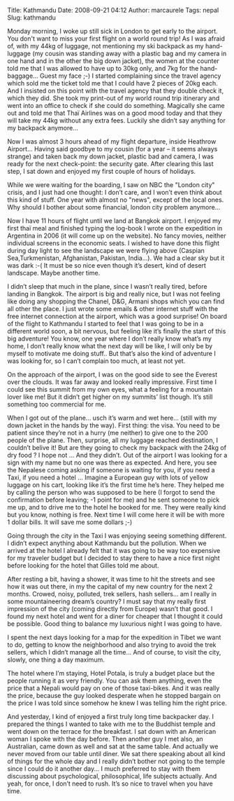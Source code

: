 Title: Kathmandu
Date: 2008-09-21 04:12
Author: marcaurele
Tags: nepal
Slug: kathmandu

Monday morning, I woke up still sick in London to get early to the
airport. You don't want to miss your first flight on a world round trip!
As I was afraid of, with my 44kg of luggage, not mentioning my ski
backpack as my hand-luggage (my cousin was standing away with a plastic
bag and my camera in one hand and in the other the big down jacket), the
women at the counter told me that I was allowed to have up to 30kg only,
and 7kg for the hand-baggage... Guest my face ;-) I started complaining
since the travel agency which sold me the ticket told me that I could
have 2 pieces of 20kg each. And I insisted on this point with the travel
agency that they double check it, which they did. She took my print-out
of my world round trip itinerary and went into an office to check if she
could do something. Magically she came out and told me that Thaï
Airlines was on a good mood today and that they will take my 44kg
without any extra fees. Luckily she didn’t say anything for my backpack
anymore...  

Now I was almost 3 hours ahead of my flight departure, inside Heathrow
Airport... Having said goodbye to my cousin (for a year – it seems
always strange) and taken back my down jacket, plastic bad and camera, I
was ready for the next check-point: the security gate. After clearing
this last step, I sat down and enjoyed my first couple of hours of
holidays.  

While we were waiting for the boarding, I saw on NBC the "London city"
crisis, and I just had one thought: I don’t care, and I won’t even think
about this kind of stuff. One year with almost no "news", except of the
local ones. Why should I bother about some financial, london city
problem anymore...

</p>

Now I have 11 hours of flight until we land at Bangkok airport. I
enjoyed my first thaï meal and finished typing the log-book I wrote on
the expedition in Argentina in 2006 (it will come up on the website). No
fancy movies, neither individual screens in the economic seats. I wished
to have done this flight during day light to see the landscape we were
flying above (Caspian Sea,Turkmenistan, Afghanistan, Pakistan,
India...). We had a clear sky but it was dark :-( It must be so nice
even though it’s desert, kind of desert landscape. Maybe another time.  

I didn’t sleep that much in the plane, since I wasn’t really tired,
before landing in Bangkok. The airport is big and really nice, but I was
not feeling like doing any shopping the Chanel, D&G, Armani shops which
you can find all other the place. I just wrote some emails & other
internet stuff with the free internet connection at the airport, which
was a good surprise! On board of the flight to Kathmandu I started to
feel that I was going to be in a different world soon, a bit nervous,
but feeling like it’s finally the start of this big adventure! You know,
one year where I don’t really know what’s my home, I don’t really know
what the next day will be like, I will only be by myself to motivate me
doing stuff.. But that’s also the kind of adventure I was looking for,
so I can’t complain too much, at least not yet.  

On the approach of the airport, I was on the good side to see the
Everest over the clouds. It was far away and looked really impressive.
First time I could see this summit from my own eyes, what a feeling for
a mountain lover like me! But it didn’t get higher on my summits’ list
though. It’s still something too commercial for me.

</p>

When I got out of the plane... usch it’s warm and wet here... (still
with my down jacket in the hands by the way). First thing: the visa. You
need to be patient since they’re not in a hurry (me neither) to give one
to the 200 people of the plane. Then, surprise, all my luggage reached
destination, I couldn’t belive it! But are they going to check my
backpack with the 24kg of dry food ? I hope not ... And they didn’t. Out
of the airport I was looking for a sign with my name but no one was
there as expected. And here, you see the Nepalese coming asking if
someone is waiting for you, if you need a Taxi, if you need a hotel ...
Imagine a European guy with lots of yellow luggage on his cart, looking
like it’s the first time he’s here. They helped me by calling the person
who was supposed to be here (I forgot to send the confirmation before
leaving; -1 point for me) and he sent someone to pick me up, and to
drive me to the hotel he booked for me. They were really kind but you
know, nothing is free. Next time I will come here it will be with more 1
dollar bills. It will save me some dollars ;-)  

Going through the city in the Taxi I was enjoying seeing something
different. I didn’t expect anything about Kathmandu but the pollution.
When we arrived at the hotel I already felt that it was going to be way
too expensive for my traveler budget but I decided to stay there to have
a nice first night before looking for the hotel that Gilles told me
about.  

After resting a bit, having a shower, it was time to hit the streets and
see how it was out there, in my the capital of my new country for the
next 2 months. Crowed, noisy, polluted, trek sellers, hash sellers... am
I really in some mountaineering dream’s country? I must say that my
really first impression of the city (coming directly from Europe) wasn’t
that good. I found my next hotel and went for a diner for cheaper that I
thought it could be possible. Good thing to balance my luxurious night I
was going to have.  

I spent the next days looking for a map for the expedition in Tibet we
want to do, getting to know the neighborhood and also trying to avoid
the trek sellers, which I didn’t manage all the time... And of course,
to visit the city, slowly, one thing a day maximum.  

The hotel where I’m staying, Hotel Potala, is truly a budget place but
the people running it as very friendly. You can ask them anything, even
the price that a Nepali would pay on one of those taxi-bikes. And it was
really the price, because the guy looked desperate when he stopped
bargain on the price I was told since somehow he knew I was telling him
the right price.

</p>

And yesterday, I kind of enjoyed a first truly long time backpacker day.
I prepared the things I wanted to take with me to the Buddhist temple
and went down on the terrace for the breakfast. I sat down with an
American woman I spoke with the day before. Then another guy I met also,
an Australian, came down as well and sat at the same table. And actually
we never moved from our table until diner. We sat there speaking about
all kind of things for the whole day and I really didn’t bother not
going to the temple since I could do it another day... I much preferred
to stay with them discussing about psychological, philosophical, life
subjects actually. And yeah, for once, I don’t need to rush. It’s so
nice to travel when you have time.

</p>


